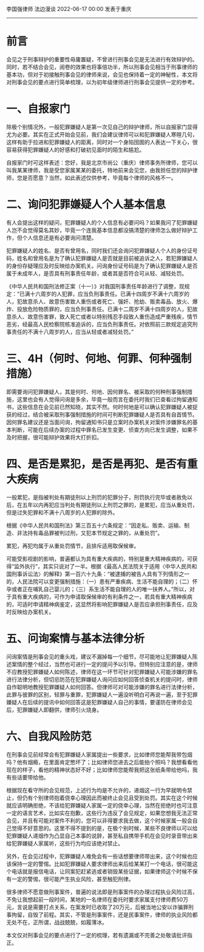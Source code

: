 李国强律师 法边漫谈 2022-06-17 00:00 发表于重庆
___
# 前言
会见之于刑事辩护的重要性毋庸置疑，不曾进行刑事会见是无法进行有效辩护的。同时，若不结合会见，阅卷的效果也将事倍功半，所以刑事会见相当于刑事律师的基本功，但对于初接触刑事会见的律师来说，会见也保持着一定的神秘性，本文将对刑事会见的要点进行简单梳理，以为初年级律师进行刑事会见提供一定的参考。
# 一、自报家门
除极个别情况外，一般犯罪嫌疑人是第一次见自己的辩护律师，所以自报家门显得尤为必要。其实在正式开始会见前，我们会建议律师可以和犯罪嫌疑人寒暄几句，这样有助于拉进和犯罪嫌疑人的距离，同时对一个身陷囹圄的人表达一下关心，很容易获得犯罪嫌疑人的好感和打破初见面时的陌生和尴尬。

自报家门时可这样表述：您好，我是北京市尚公（重庆）律师事务所律师，您可以叫我某某律师，我是受您家属某某的委托，特地前来会见您，由我担任您的辩护律师，您是否愿意？当然，如此表述仅供参考，毕竟每个律师的风格不一。
# 二、询问犯罪嫌疑人个人基本信息
有人会提出这样的疑问，犯罪嫌疑人的个人信息有必要问吗？如果我问了犯罪嫌疑人岂不会觉得莫名其妙，毕竟一个连我基本信息都没搞清楚的律师怎么做好辩护工作，但个人信息还是有必要询问清楚。

犯罪嫌疑人的姓名、是否有曾用名，同时我们还会询问犯罪嫌疑人个人的身份证号码，姓名和曾用名是为了确认犯罪嫌疑人是否就是目前被追诉之人，若犯罪嫌疑人的身份存疑理应及时反映给办案机关。问询身份证号码是为了确认犯罪嫌疑人是否属于未成年人，是否具有刑事责任年龄，或者其是否符合可从轻、减轻处罚。

《中华人民共和国刑法修正案（十一）》对我国刑事责任年龄进行了调整，现规定：“已满十六周岁的人犯罪，应当负刑事责任。已满十四周岁不满十六周岁的人，犯故意杀人、故意伤害致人重伤或者死亡、强奸、抢劫、贩卖毒品、放火、爆炸、投放危险物质罪的，应当负刑事责任。已满十二周岁不满十四周岁的人，犯故意杀人、故意伤害罪，致人死亡或者以特别残忍手段致人重伤造成严重残疾，情节恶劣，经最高人民检察院核准追诉的，应当负刑事责任。对依照前三款规定追究刑事责任的不满十八周岁的人，应当从轻或者减轻处罚。”
# 三、4H（何时、何地、何罪、何种强制措施）
即需要询问犯罪嫌疑人，其是何时、何地、因何罪名、被采取的何种刑事强制措施，这里也会有人觉得问询是多余，毕竟一般而言在委托时我们已查看过拘留通知书，这些信息在会见前已然知晓，其实不然。何时何地是可以确认犯罪嫌疑人被捉获的经过，结合被采取刑事强制措施的时间可判断犯罪嫌疑人是否具有自首情节。因何罪名建议还是当面问询，拘留通知书只是立案时办案机关对案件涉嫌罪名的基本判断，可能在后续办案的过程中罪名已发生变更、侦查方向已发生调整，如果不及时把握，很可能辩护效果将大打折扣。
# 四、是否是累犯，是否是再犯、是否有重大疾病
一般累犯，是指被判处有期徒刑以上刑罚的犯罪分子，刑罚执行完毕或者赦免以后，在五年以内再犯应当判处有期徒刑以上刑罚之罪的，是累犯，应当从重处罚，但是过失犯罪和不满十八周岁的人犯罪的除外。

根据《中华人民共和国刑法》第三百五十六条规定：“因走私、贩卖、运输、制造、非法持有毒品罪被判过刑，又犯本节规定之罪的，从重处罚”。

累犯，再犯均属于从重处罚情节，且排斥适用取保候审。

可能受影视剧的影响，普遍都认为具有重大疾病的，特别是重大精神疾病的，可获得“监外执行”，其实只说对了一半。根据《最高人民法院关于适用〈中华人民共和国刑事诉讼法〉的解释》第一百六十九条：“被逮捕的被告人具有下列情形之一的，人民法院可以变更强制措施：（一）患有严重疾病、生活不能自理的；（二）怀孕或者正在哺乳自己婴儿的；（三）系生活不能自理的人的唯一扶养人。”所以，对于具有重大疾病的，可作为申请取保候审的有利条件之一，若具有重大精神疾病的，可适时申请精神病鉴定，这显然将影响犯罪嫌疑人是否应承担刑事责任，应及时反映给办案机关。
# 五、问询案情与基本法律分析
问询案情是刑事会见的重头戏，建议不漏掉每一个细节，尽可能地让犯罪嫌疑人陈述案情的整个经过，当然也可进行一定的提问予以引导。但特别应注意的是，律师不应教授犯罪嫌疑人如何陈述，律师在这一环节可针对犯罪嫌疑人可能涉嫌的罪名进行法律分析，但切忌防范在犯罪嫌疑人询问应如何回答侦查机关的提问时，律师自作聪明地教授犯罪嫌疑人如何回答。但律师可对可能涉嫌的罪名进行法律分析，此罪与彼罪的区别，轻罪与重罪，犯罪嫌疑人一遍没听明白可再说一遍，至于犯罪嫌疑人在后续的提讯中如何回答这是犯罪嫌疑人自己的事情，要谨防在律师会见后，犯罪嫌疑人即翻供，律师引火烧身。
# 六、自我风险防范
在刑事会见前经常会有犯罪嫌疑人家属提出一些要求，比如律师您能帮我带包烟吗？他有烟瘾，在里面肯定憋坏了；比如律师您进去之后能拍个照吗？我想看看他现在的样子，看他的精神状态好不好；比如律师您能帮我把这张纸条带给他吗，我有些话要带给他。

根据现在看守所的会见规范，上述行为均是不允许的，递烟这一行为早就明令禁止，但仍有个别律师抱着侥幸心理因此而被终止会见且受到处罚。其实在这个时候就应该明确拒绝，不该给犯罪嫌疑人家属一定的侥幸心理，当然在拒绝时也可注意一定的语言艺术，比如实在抱歉，这些行为违反了会见规定，如果您想我无法正常会见，并且有可能对案件不利的，您可以非得要求我去做，这个时候家属一般会自己觉得不好意思的。这里不得不提到的是，在极个别时候，某些不良律师以可以给犯罪嫌疑人递烟作为凸显自己本事的说辞，甚至私自携带手机在会见时录音带出来给犯罪嫌疑人家属听，这些行为均应该绝对禁止。

另外，在会见过程中，犯罪嫌疑人难免会有一些话想要律师带出来，这个时候也应该保持一定的警惕。比如犯罪嫌疑人要求律师出来后给某某打一个电话，很可能这个电话就是报信电话，让同案犯赶紧逃或者销毁某些证据，如果律师这个时候不保有一定的警惕，很可能产生执业风险，甚至触犯刑律。

很多律师不愿意做刑事案件，普遍的说法即是刑事案件的办理过程执业风险过高，不免让我想起前一段时间，某地的一名律师在委托时要求家属支付律师费50万元，言说是需要打点关系，在案发时已收取了20万元，后被当地公安以诈骗罪刑事拘留，自毁了前程。其实，不管是刑事案件，还是民事案件，律师的执业风险都无处不在，正所谓，战战兢兢，如履薄冰。

本文仅对刑事会见的要点进行了一定的梳理，若有遗漏或不完善之处敬请批评指正。